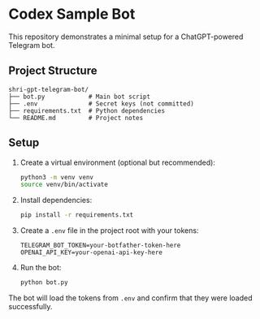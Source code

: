 # Codex Sample Bot

This repository demonstrates a minimal setup for a ChatGPT-powered Telegram bot.

## Project Structure

```
shri-gpt-telegram-bot/
├── bot.py            # Main bot script
├── .env              # Secret keys (not committed)
├── requirements.txt  # Python dependencies
└── README.md         # Project notes
```

## Setup

1. Create a virtual environment (optional but recommended):
   ```bash
   python3 -m venv venv
   source venv/bin/activate
   ```
2. Install dependencies:
   ```bash
   pip install -r requirements.txt
   ```
3. Create a `.env` file in the project root with your tokens:
   ```env
   TELEGRAM_BOT_TOKEN=your-botfather-token-here
   OPENAI_API_KEY=your-openai-api-key-here
   ```
4. Run the bot:
   ```bash
   python bot.py
   ```

The bot will load the tokens from `.env` and confirm that they were loaded successfully.
